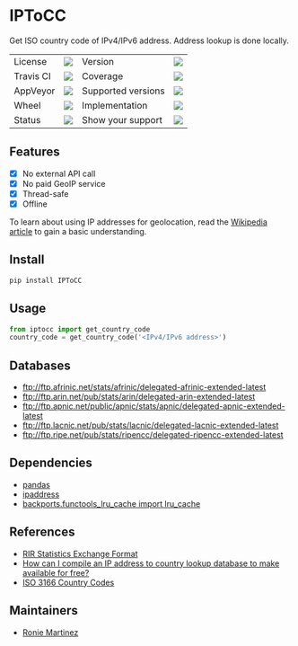 # IPToCC

 Get ISO country code of IPv4/IPv6 address. Address lookup is done locally.

<table>
    <tr>
        <td>License</td>
        <td><img src='https://img.shields.io/pypi/l/IPToCC.svg'></td>
        <td>Version</td>
        <td><img src='https://img.shields.io/pypi/v/IPToCC.svg'></td>
    </tr>
    <tr>
        <td>Travis CI</td>
        <td><img src='https://travis-ci.org/Code-ReaQtor/IPToCC.svg?branch=develop'></td>
        <td>Coverage</td>
        <td><img src='https://codecov.io/gh/Code-ReaQtor/IPToCC/branch/develop/graph/badge.svg'></td>
    </tr>
    <tr>
        <td>AppVeyor</td>
        <td><img src='https://ci.appveyor.com/api/projects/status/1xmd0gr278bhu090/branch/develop?svg=true'></td>
        <td>Supported versions</td>
        <td><img src='https://img.shields.io/pypi/pyversions/IPToCC.svg'></td>
    </tr>
    <tr>
        <td>Wheel</td>
        <td><img src='https://img.shields.io/pypi/wheel/IPToCC.svg'></td>
        <td>Implementation</td>
        <td><img src='https://img.shields.io/pypi/implementation/IPToCC.svg'></td>
    </tr>
    <tr>
        <td>Status</td>
        <td><img src='https://img.shields.io/pypi/status/IPToCC.svg'></td>
        <td>Show your support</td>
        <td><a href='https://saythanks.io/to/Code-ReaQtor'><img src='https://img.shields.io/badge/Say%20Thanks-!-1EAEDB.svg'></a></td>
    </tr>
</table>

## Features

- [x] No external API call
- [x] No paid GeoIP service
- [x] Thread-safe
- [x] Offline

To learn about using IP addresses for geolocation, read the [Wikipedia article](https://en.wikipedia.org/wiki/Geolocation_software) to gain a basic understanding.

## Install

```bash
pip install IPToCC
```

## Usage

```python
from iptocc import get_country_code
country_code = get_country_code('<IPv4/IPv6 address>')
```

## Databases

- ftp://ftp.afrinic.net/stats/afrinic/delegated-afrinic-extended-latest
- ftp://ftp.arin.net/pub/stats/arin/delegated-arin-extended-latest
- ftp://ftp.apnic.net/public/apnic/stats/apnic/delegated-apnic-extended-latest
- ftp://ftp.lacnic.net/pub/stats/lacnic/delegated-lacnic-extended-latest
- ftp://ftp.ripe.net/pub/stats/ripencc/delegated-ripencc-extended-latest

## Dependencies

- [pandas](https://github.com/pandas-dev/pandas)
- [ipaddress](https://github.com/phihag/ipaddress)
- [backports.functools_lru_cache import lru_cache](https://github.com/jaraco/backports.functools_lru_cache)

## References

- [RIR Statistics Exchange Format](https://www.apnic.net/about-apnic/corporate-documents/documents/resource-guidelines/rir-statistics-exchange-format/)
- [How can I compile an IP address to country lookup database to make available for free?](https://webmasters.stackexchange.com/questions/34628/how-can-i-compile-an-ip-address-to-country-lookup-database-to-make-available-for)
- [ISO 3166 Country Codes](https://dev.maxmind.com/geoip/legacy/codes/iso3166/)

## Maintainers

- [Ronie Martinez](mailto:ronmarti18@gmail.com)
